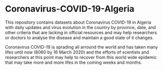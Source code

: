 # Coronavirus-COVID-19-Algeria
This repository contains datasets about Coronavirus COVID-19 in Algeria with daily updates and virus evolution in the country by province, date, and other criteria that are lacking in official resources and may help researchers or doctors to analyse the disease and maintain a good state of it changes.

Coronavirus COVID-19 is sprading all arround the world and has taken many lifes until now (6060 by 16 March 2020) and the efforts of scentists and researchers at this point may help to recover from this world wide epidemic that may take more and more lifes in the coming weeks and months.
